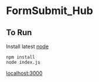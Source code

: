 # FormSubmit_Hub

## To Run
Install latest [node](https://nodejs.org/en/)

```shell
npm install
node index.js
```

[localhost:3000](http://localhost:3000)

